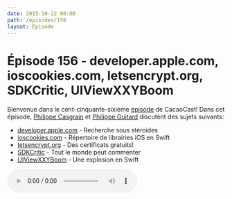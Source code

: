 ```yaml
---
date: 2015-10-22 00:00
path: /episodes/156
layout: Episode
---
```

# Épisode 156 - developer.apple.com, ioscookies.com, letsencrypt.org, SDKCritic, UIViewXXYBoom
<p>Bienvenue dans le cent-cinquante-sixième <a href="https://cacaocast.com/media/cacaocast_156.mp3" title="CacaoCast Episode 156">épisode</a> de CacaoCast! Dans cet épisode, <a href="http://www.twitter.com/philippec" title="Philippe Casgrain sur Twitter">Philippe Casgrain</a> et <a href="http://www.twitter.com/philippeguitard" title="Philippe Guitard sur Twitter">Philippe Guitard</a> discutent des sujets suivants:</p>
<ul><li><a href="https://developer.apple.com/search/?q=bird&amp;type=Videos" title="developer.apple.com">developer.apple.com</a> - Recherche sous stéroides</li>
<li><a href="http://www.ioscookies.com" title="ioscookies.com">ioscookies.com</a> - Répertoire de librairies iOS en Swift</li>
<li><a href="https://letsencrypt.org" title="letsencrypt.org">letsencrypt.org</a> - Des certificats gratuits!</li>
<li><a href="http://www.sdkcritic.com/" title="SDKCritic">SDKCritic</a> - Tout le monde peut commenter</li>
<li><a href="https://github.com/xxycode/UIViewXXYBoom" title="UIViewXXYBoom">UIViewXXYBoom</a> - Une explosion en Swift</li>
</ul>
<p><audio controls><source src="https://cacaocast.com/media/cacaocast_156.mp3" type="audio/mpeg"><source src="https://cacaocast.com/media/cacaocast_156.mp3" type="audio/mp4">Votre navigateur ne supporte pas l'élément audio / Your browser does not support the audio element.</audio></p>
